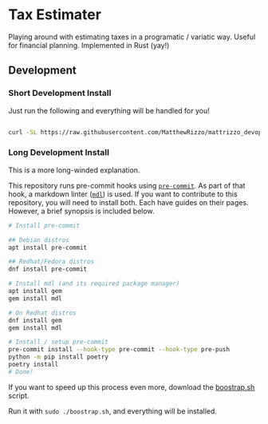 # Tax Estimater

Playing around with estimating taxes in a programatic / variatic way. Useful
for financial planning. Implemented in Rust (yay!)

## Development

### Short Development Install

Just run the following and everything will be handled for you!

```bash

curl -SL https://raw.githubusercontent.com/MatthewRizzo/mattrizzo_devops/main/bootstrap.sh | sudo bash

```

### Long Development Install

This is a more long-winded explanation.

This repository runs pre-commit hooks using
[`pre-commit`](https://pre-commit.com/). As part of that hook, a markdown linter
([`mdl`](https://github.com/markdownlint/markdownlint)) is used. If you want to
contribute to this repository, you will need to install both. Each have guides
on their pages. However, a brief synopsis is included below.

```bash
# Install pre-commit

## Debian distros
apt install pre-commit

## Redhat/Fedora distros
dnf install pre-commit

# Install mdl (and its required package manager)
apt install gem
gem install mdl

# On Redhat distros
dnf install gem
gem install mdl

# Install / setup pre-commit
pre-commit install --hook-type pre-commit --hook-type pre-push
python -m pip install poetry
poetry install
# Done!
```

If you want to speed up this process even more, download the
[boostrap.sh](https://github.com/MatthewRizzo/mattrizzo_devops/blob/main/bootstrap.sh)
script.

Run it with `sudo ./boostrap.sh`, and everything will be installed.
